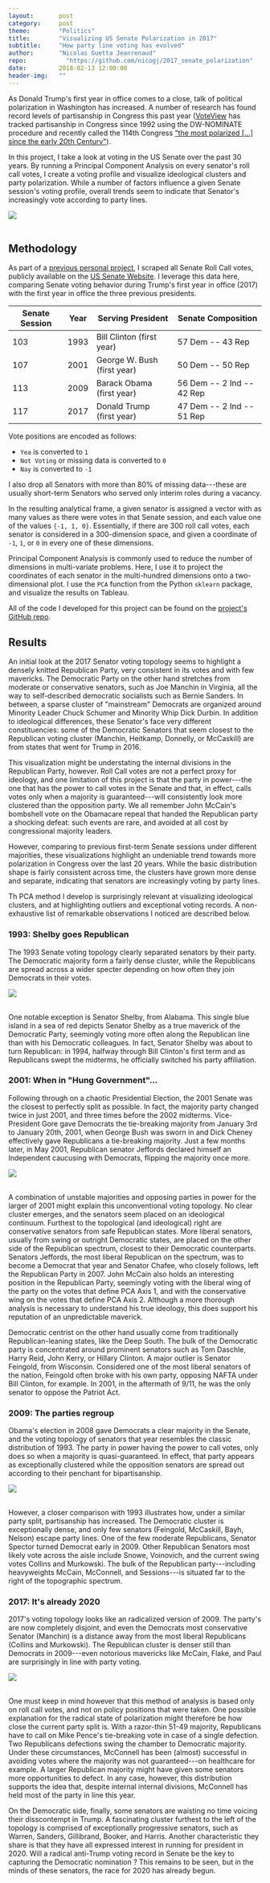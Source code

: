 ```yaml
---
layout:       post
category:     post
theme:        "Politics"
title:        "Visualizing US Senate Polarization in 2017"
subtitle:     "How party line voting has evolved"
author:       "Nicolas Guetta Jeanrenaud"
repo: 		    "https://github.com/nicogj/2017_senate_polarization"
date:         2018-02-13 12:00:00
header-img:   ""
---
```


As Donald Trump's first year in office comes to a close, talk of political polarization in Washington has increased. A number of research has found record levels of partisanship in Congress this past year (<a href="https://voteview.com/" target="_blank">VoteView</a> has tracked partisanship in Congress since 1992 using the DW-NOMINATE procedure and recently called the 114th Congress <a href="https://voteviewblog.com/2016/12/18/the-end-of-the-114th-congress/" target="_blank">"the most polarized [...] since the early 20th Century"</a>).

In this project, I take a look at voting in the US Senate over the past 30 years. By running a Principal Component Analysis on every senator's roll call votes, I create a voting profile and visualize ideological clusters and party polarization. While a number of factors influence a given Senate session's voting profile, overall trends seem to indicate that Senator's increasingly vote according to party lines.

<body>
<div class='tableauPlaceholder' id='viz1550517331983' style='position: relative'><noscript><a href='#'><img alt=' ' src='https:&#47;&#47;public.tableau.com&#47;static&#47;images&#47;Se&#47;Senator_Votes_PCA_2017_detail&#47;2017SenatorVotePCA&#47;1_rss.png' style='border: none' /></a></noscript><object class='tableauViz'  style='display:none;'><param name='host_url' value='https%3A%2F%2Fpublic.tableau.com%2F' /> <param name='embed_code_version' value='3' /> <param name='site_root' value='' /><param name='name' value='Senator_Votes_PCA_2017_detail&#47;2017SenatorVotePCA' /><param name='tabs' value='no' /><param name='toolbar' value='yes' /><param name='static_image' value='https:&#47;&#47;public.tableau.com&#47;static&#47;images&#47;Se&#47;Senator_Votes_PCA_2017_detail&#47;2017SenatorVotePCA&#47;1.png' /> <param name='animate_transition' value='yes' /><param name='display_static_image' value='yes' /><param name='display_spinner' value='yes' /><param name='display_overlay' value='yes' /><param name='display_count' value='yes' /></object></div>                <script type='text/javascript'>                    var divElement = document.getElementById('viz1550517331983');                    var vizElement = divElement.getElementsByTagName('object')[0];                    vizElement.style.width='100%';vizElement.style.height=(divElement.offsetWidth*0.75)+'px';                    var scriptElement = document.createElement('script');                    scriptElement.src = 'https://public.tableau.com/javascripts/api/viz_v1.js';                    vizElement.parentNode.insertBefore(scriptElement, vizElement);                </script>
</body>
<br>

## Methodology

As part of a <a href="http://github.com/nicogj/senate_vote_scraping" target="_blank">previous personal project</a>, I scraped all Senate Roll Call votes, publicly available on the <a href="https://www.senate.gov/legislative/votes.htm" target="_blank">US Senate Website</a>. I leverage this data here, comparing Senate voting behavior during Trump's first year in office (2017) with the first year in office the three previous presidents.

<!-- An exhaustive list of US Senate Roll Call votes can be found on the [United States Senate webpage](http://www.senate.gov). Using the Python `requests` package, and the text parser `BeautifulSoup`, I pulled every vote cast by every Senator from Donald Trump's first year in office (2017). For comparison, I also pulled the data for first year in office of the three previous presidents. -->

Senate Session | Year | Serving President | Senate Composition
--- | --- | --- | ---
103 | 1993 | Bill Clinton (first year) | 57 Dem -- 43 Rep
107 | 2001 | George W. Bush (first year) | 50 Dem -- 50 Rep
113 | 2009 | Barack Obama (first year) | 56 Dem -- 2 Ind -- 42 Rep
117 | 2017 | Donald Trump (first year) | 47 Dem -- 2 Ind -- 51 Rep

Vote positions are encoded as follows:
- `Yea` is converted to `1`
- `Not Voting` or missing data is converted to `0`
- `Nay` is converted to `-1`

I also drop all Senators with more than 80% of missing data---these are usually short-term Senators who served only interim roles during a vacancy.

In the resulting analytical frame, a given senator is assigned a vector with as many values as there were votes in that Senate session, and each value one of the values `{-1, 1, 0}`. Essentially, if there are 300 roll call votes, each senator is considered in a 300-dimension space, and given a coordinate of `-1`, `1`, or `0` in every one of these dimensions.

Principal Component Analysis is commonly used to reduce the number of dimensions in multi-variate problems. Here, I use it to project the coordinates of each senator in the multi-hundred dimensions onto a two-dimensional plot. I use the `PCA` function from the Python `sklearn` package, and visualize the results on Tableau.

All of the code I developed for this project can be found on the <a href="http://github.com/nicogj/2017_senate_voting" target="_blank">project's GitHub repo</a>.


## Results

An initial look at the 2017 Senator voting topology seems to highlight a densely knitted Republican Party, very consistent in its votes and with few mavericks. The Democratic Party on the other hand stretches from moderate or conservative senators, such as Joe Manchin in Virginia, all the way to self-described democratic socialists such as Bernie Sanders. In between, a sparse cluster of "mainstream" Democrats are organized around Minority Leader Chuck Schumer and Minority Whip Dick Durbin. In addition to ideological differences, these Senator's face very different constituencies: some of the Democratic Senators that seem closest to the Republican voting cluster (Manchin, Heitkamp, Donnelly, or McCaskill) are from states that went for Trump in 2016.

This visualization might be understating the internal divisions in the Republican Party, however. Roll Call votes are not a perfect proxy for ideology, and one limitation of this project is that the party in power---the one that has the power to call votes in the Senate and that, in effect, calls votes only when a majority is guaranteed---will consistently look more clustered than the opposition party. We all remember John McCain's bombshell vote on the Obamacare repeal that handed the Republican party a shocking defeat: such events are rare, and avoided at all cost by congressional majority leaders.

However, comparing to previous first-term Senate sessions under different majorities, these visualizations highlight an undeniable trend towards more polarization in Congress over the last 20 years. While the basic distribution shape is fairly consistent across time, the clusters have grown more dense and separate, indicating that senators are increasingly voting by party lines.

Th PCA method I develop is surprisingly relevant at visualizing ideological clusters, and at highlighting outliers and exceptional voting records. A non-exhaustive list of remarkable observations I noticed are described below.

<!-- While the distribution of Senators bore resemblance to a spectrum 15 years ago, it looks more like two concentrated clusters today. Under President Trump, Majority Leader McConnell has run a tight ship, ceding very few votes from his own party. -->

<!-- While increased partisanship has long been a problem in Washington, the last 10 years have taken the issue to a whole new level. Parties radicalized under Obama's presidency, and the election of Donald Trump in 2016 exacerbated tensions between Democrats and Republicans.
Democrats have for the most part held together as well. Parties in power are systematically more clustered than those in the opposition, but willingness to compromise with leadership seems to be losing ground.
Finally, as President Trump wraps up his first year in the Oval Office, the race for 2020 is already on. Some hopeful Democrats have made a point opposing almost every Republican nomination and motion. They appear distinctly clustered from the mainstream Democratic party. -->


### 1993: Shelby goes Republican

The 1993 Senate voting topology clearly separated senators by their party. The Democratic majority form a fairly dense cluster, while the Republicans are spread across a wider specter depending on how often they join Democrats in their votes.

<body>
<div class='tableauPlaceholder' id='viz1550249387884' style='position: relative'><noscript><a href='#'><img alt=' ' src='https:&#47;&#47;public.tableau.com&#47;static&#47;images&#47;Se&#47;Senator_Votes_PCA_1993&#47;1993SenatorVotingPCA&#47;1_rss.png' style='border: none' /></a></noscript><object class='tableauViz'  style='display:none;'><param name='host_url' value='https%3A%2F%2Fpublic.tableau.com%2F' /> <param name='embed_code_version' value='3' /> <param name='site_root' value='' /><param name='name' value='Senator_Votes_PCA_1993&#47;1993SenatorVotingPCA' /><param name='tabs' value='no' /><param name='toolbar' value='yes' /><param name='static_image' value='https:&#47;&#47;public.tableau.com&#47;static&#47;images&#47;Se&#47;Senator_Votes_PCA_1993&#47;1993SenatorVotingPCA&#47;1.png' /> <param name='animate_transition' value='yes' /><param name='display_static_image' value='yes' /><param name='display_spinner' value='yes' /><param name='display_overlay' value='yes' /><param name='display_count' value='yes' /><param name='filter' value='publish=yes' /></object></div>                <script type='text/javascript'>                    var divElement = document.getElementById('viz1550249387884');                    var vizElement = divElement.getElementsByTagName('object')[0];                    vizElement.style.width='100%';vizElement.style.height=(divElement.offsetWidth*0.75)+'px';                    var scriptElement = document.createElement('script');                    scriptElement.src = 'https://public.tableau.com/javascripts/api/viz_v1.js';                    vizElement.parentNode.insertBefore(scriptElement, vizElement);                </script>
</body>
<br>

One notable exception is Senator Shelby, from Alabama. This single blue island in a sea of red depicts Senator Shelby as a true maverick of the Democratic Party, seemingly voting more often along the Republican line than with his Democratic colleagues. In fact, Senator Shelby was about to turn Republican: in 1994, halfway through Bill Clinton's first term and as Republicans swept the midterms, he officially switched his party affiliation.

### 2001: When in "Hung Government"...

Following through on a chaotic Presidential Election, the 2001 Senate was the closest to perfectly split as possible. In fact, the majority party changed twice in just 2001, and three times before the 2002 midterms. Vice-President Gore gave Democrats the tie-breaking majority from January 3rd to January 20th, 2001, when George Bush was sworn in and Dick Cheney effectively gave Republicans a tie-breaking majority. Just a few months later, in May 2001, Republican senator Jeffords declared himself an Independent caucusing with Democrats, flipping the majority once more.

<body>
<div class='tableauPlaceholder' id='viz1550249341902' style='position: relative'><noscript><a href='#'><img alt=' ' src='https:&#47;&#47;public.tableau.com&#47;static&#47;images&#47;Se&#47;Senator_Votes_PCA_2001&#47;2001SenatorVotingPCA&#47;1_rss.png' style='border: none' /></a></noscript><object class='tableauViz'  style='display:none;'><param name='host_url' value='https%3A%2F%2Fpublic.tableau.com%2F' /> <param name='embed_code_version' value='3' /> <param name='site_root' value='' /><param name='name' value='Senator_Votes_PCA_2001&#47;2001SenatorVotingPCA' /><param name='tabs' value='no' /><param name='toolbar' value='yes' /><param name='static_image' value='https:&#47;&#47;public.tableau.com&#47;static&#47;images&#47;Se&#47;Senator_Votes_PCA_2001&#47;2001SenatorVotingPCA&#47;1.png' /> <param name='animate_transition' value='yes' /><param name='display_static_image' value='yes' /><param name='display_spinner' value='yes' /><param name='display_overlay' value='yes' /><param name='display_count' value='yes' /><param name='filter' value='publish=yes' /></object></div>                <script type='text/javascript'>                    var divElement = document.getElementById('viz1550249341902');                    var vizElement = divElement.getElementsByTagName('object')[0];                    vizElement.style.width='100%';vizElement.style.height=(divElement.offsetWidth*0.75)+'px';                    var scriptElement = document.createElement('script');                    scriptElement.src = 'https://public.tableau.com/javascripts/api/viz_v1.js';                    vizElement.parentNode.insertBefore(scriptElement, vizElement);                </script>
</body>
<br>

A combination of unstable majorities and opposing parties in power for the larger of 2001 might explain this unconventional voting topology. No clear cluster emerges, and the senators seem placed on an ideological continuum. Furthest to the topological (and ideological) right are conservative senators from safe Republican states. More liberal senators, usually from swing or outright Democratic states, are placed on the other side of the Republican spectrum, closest to their Democratic counterparts. Senators Jeffords, the most liberal Republican on the spectrum, was to become a Democrat that year and Senator Chafee, who closely follows, left the Republican Party in 2007. John McCain also holds an interesting position in the Republican Party, seemingly voting with the liberal wing of the party on the votes that define PCA Axis 1, and with the conservative wing on the votes that define PCA Axis 2. Although a more thorough analysis is necessary to understand his true ideology, this does support his reputation of an unpredictable maverick.

Democratic centrist on the other hand usually come from traditionally Republican-leaning states, like the Deep South. The bulk of the Democratic party is concentrated around prominent senators such as Tom Daschle, Harry Reid, John Kerry, or Hillary Clinton. A major outlier is Senator Feingold, from Wisconsin. Considered one of the most liberal senators of the nation, Feingold often broke with his own party, opposing NAFTA under Bill Clinton, for example. In 2001, in the aftermath of 9/11, he was the only senator to oppose the Patriot Act.

### 2009: The parties regroup

Obama's election in 2008 gave Democrats a clear majority in the Senate, and the voting topology of senators that year resembles the classic distribution of 1993. The party in power having the power to call votes, only does so when a majority is quasi-guaranteed. In effect, that party appears as exceptionally clustered while the opposition senators are spread out according to their penchant for bipartisanship.

<!-- 2009 -->
<body>
<div class='tableauPlaceholder' id='viz1550249304581' style='position: relative'><noscript><a href='#'><img alt=' ' src='https:&#47;&#47;public.tableau.com&#47;static&#47;images&#47;Se&#47;Senator_Votes_PCA_2009&#47;2009SenatorVotingPCA&#47;1_rss.png' style='border: none' /></a></noscript><object class='tableauViz'  style='display:none;'><param name='host_url' value='https%3A%2F%2Fpublic.tableau.com%2F' /> <param name='embed_code_version' value='3' /> <param name='site_root' value='' /><param name='name' value='Senator_Votes_PCA_2009&#47;2009SenatorVotingPCA' /><param name='tabs' value='no' /><param name='toolbar' value='yes' /><param name='static_image' value='https:&#47;&#47;public.tableau.com&#47;static&#47;images&#47;Se&#47;Senator_Votes_PCA_2009&#47;2009SenatorVotingPCA&#47;1.png' /> <param name='animate_transition' value='yes' /><param name='display_static_image' value='yes' /><param name='display_spinner' value='yes' /><param name='display_overlay' value='yes' /><param name='display_count' value='yes' /><param name='filter' value='publish=yes' /></object></div>                <script type='text/javascript'>                    var divElement = document.getElementById('viz1550249304581');                    var vizElement = divElement.getElementsByTagName('object')[0];                    vizElement.style.width='100%';vizElement.style.height=(divElement.offsetWidth*0.75)+'px';                    var scriptElement = document.createElement('script');                    scriptElement.src = 'https://public.tableau.com/javascripts/api/viz_v1.js';                    vizElement.parentNode.insertBefore(scriptElement, vizElement);                </script>
</body>
<br>

However, a closer comparison with 1993 illustrates how, under a similar party split, partisanship has increased. The Democratic cluster is exceptionally dense, and only few senators (Feingold, McCaskill, Bayh, Nelson) escape party lines. One of the few moderate Republicans, Senator Spector turned Democrat early in 2009. Other Republican Senators most likely vote across the aisle include Snowe, Voinovich, and the current swing votes Collins and Murkowski. The bulk of the Republican party---including heavyweights McCain, McConnell, and Sessions---is situated far to the right of the topographic spectrum.


### 2017: It's already 2020

2017's voting topology looks like an radicalized version of 2009. The party's are now completely disjoint, and even the Democrats most conservative Senator (Manchin) is a distance away from the most liberal Republicans (Collins and Murkowski). The Republican cluster is denser still than Democrats in 2009---even notorious mavericks like McCain, Flake, and Paul are surprisingly in line with party voting.

<body>
<div class='tableauPlaceholder' id='viz1550517364007' style='position: relative'><noscript><a href='#'><img alt=' ' src='https:&#47;&#47;public.tableau.com&#47;static&#47;images&#47;Se&#47;Senator_Votes_PCA_2017&#47;2017SenatorVotingPCA&#47;1_rss.png' style='border: none' /></a></noscript><object class='tableauViz'  style='display:none;'><param name='host_url' value='https%3A%2F%2Fpublic.tableau.com%2F' /> <param name='embed_code_version' value='3' /> <param name='site_root' value='' /><param name='name' value='Senator_Votes_PCA_2017&#47;2017SenatorVotingPCA' /><param name='tabs' value='no' /><param name='toolbar' value='yes' /><param name='static_image' value='https:&#47;&#47;public.tableau.com&#47;static&#47;images&#47;Se&#47;Senator_Votes_PCA_2017&#47;2017SenatorVotingPCA&#47;1.png' /> <param name='animate_transition' value='yes' /><param name='display_static_image' value='yes' /><param name='display_spinner' value='yes' /><param name='display_overlay' value='yes' /><param name='display_count' value='yes' /></object></div>                <script type='text/javascript'>                    var divElement = document.getElementById('viz1550517364007');                    var vizElement = divElement.getElementsByTagName('object')[0];                    vizElement.style.width='100%';vizElement.style.height=(divElement.offsetWidth*0.75)+'px';                    var scriptElement = document.createElement('script');                    scriptElement.src = 'https://public.tableau.com/javascripts/api/viz_v1.js';                    vizElement.parentNode.insertBefore(scriptElement, vizElement);                </script>
</body>
<br>

One must keep in mind however that this method of analysis is based only on roll call votes, and not on policy positions that were taken. One possible explanation for the radical state of polarization might therefore be how close the current party split is. With a razor-thin 51-49 majority, Republicans have to call on Mike Pence's tie-breaking vote in case of a single defection. Two Republicans defections swing the chamber to Democratic majority. Under these circumstances, McConnell has been (almost) successful in avoiding votes where the majority was not guaranteed---on healthcare for example. A larger Republican majority might have given some senators more opportunities to defect. In any case, however, this distribution supports the idea that, despite internal internal divisions, McConnell has held most of the party in line this year.

On the Democratic side, finally, some senators are waisting no time voicing their disscontempt in Trump. A fascinating cluster furthest to the left of the topology is comprised of exceptionally progressive senators, such as Warren, Sanders, Gillibrand, Booker, and Harris. Another characteristic they share is that they have all expressed interest in running for president in 2020. Will a radical anti-Trump voting record in Senate be the key to capturing the Democratic nomination ? This remains to be seen, but in the minds of these senators, the race for 2020 has already begun.
